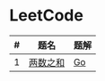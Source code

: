 # LeetCode

| #   | 题名           | 题解     |
| --- | ---            | ---      |
| 1   | [两数之和][Q1] | [Go](A1) |


[Q1]: https://leetcode-cn.com/problems/two-sum/

[A1]: src/1.two-sum/two-sum.go
